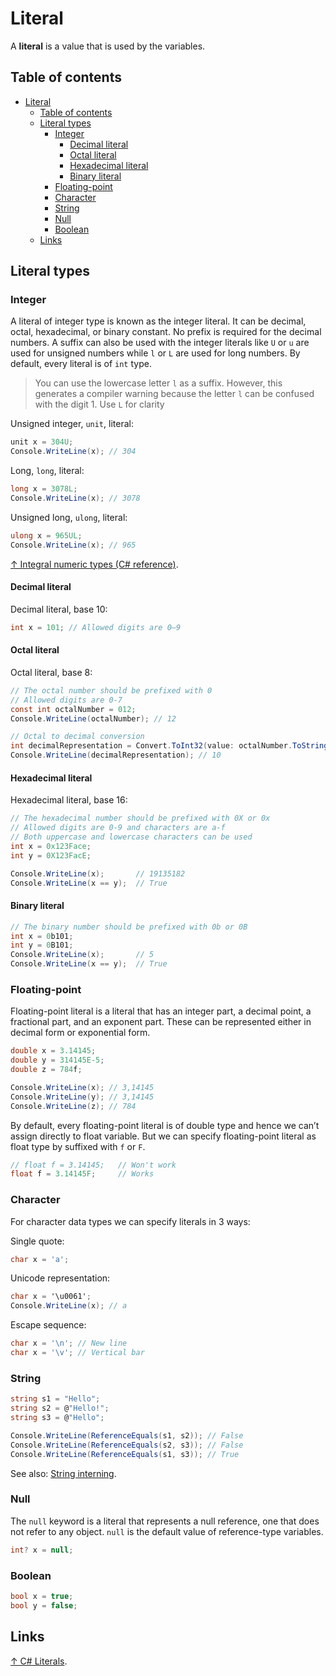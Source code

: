 # Literal

A **literal** is a value that is used by the variables.

## Table of contents

- [Literal](#literal)
  - [Table of contents](#table-of-contents)
  - [Literal types](#literal-types)
    - [Integer](#integer)
      - [Decimal literal](#decimal-literal)
      - [Octal literal](#octal-literal)
      - [Hexadecimal literal](#hexadecimal-literal)
      - [Binary literal](#binary-literal)
    - [Floating-point](#floating-point)
    - [Character](#character)
    - [String](#string)
    - [Null](#null)
    - [Boolean](#boolean)
  - [Links](#links)

## Literal types

### Integer

A literal of integer type is known as the integer literal. It can be decimal, octal, hexadecimal, or binary constant. No prefix is required for the decimal numbers. A suffix can also be used with the integer literals like `U` or `u` are used for unsigned numbers while `l` or `L` are used for long numbers. By default, every literal is of `int` type.

> You can use the lowercase letter `l` as a suffix. However, this generates a compiler warning because the letter `l` can be confused with the digit 1. Use `L` for clarity

Unsigned integer, `unit`, literal:

```csharp
unit x = 304U;
Console.WriteLine(x); // 304
```

Long, `long`, literal:

```csharp
long x = 3078L;
Console.WriteLine(x); // 3078
```

Unsigned long, `ulong`, literal:

```csharp
ulong x = 965UL;
Console.WriteLine(x); // 965
```

[↑ Integral numeric types (C# reference)](https://learn.microsoft.com/en-us/dotnet/csharp/language-reference/builtin-types/integral-numeric-types).

#### Decimal literal

Decimal literal, base 10:

```csharp
int x = 101; // Allowed digits are 0–9
```

#### Octal literal

Octal literal, base 8:

```csharp
// The octal number should be prefixed with 0
// Allowed digits are 0-7
const int octalNumber = 012;
Console.WriteLine(octalNumber); // 12

// Octal to decimal conversion
int decimalRepresentation = Convert.ToInt32(value: octalNumber.ToString(), fromBase: 8);
Console.WriteLine(decimalRepresentation); // 10
```

#### Hexadecimal literal

Hexadecimal literal, base 16:

```csharp
// The hexadecimal number should be prefixed with 0X or 0x
// Allowed digits are 0-9 and characters are a-f
// Both uppercase and lowercase characters can be used
int x = 0x123Face;
int y = 0X123FacE;

Console.WriteLine(x);       // 19135182
Console.WriteLine(x == y);  // True
```

#### Binary literal

```csharp
// The binary number should be prefixed with 0b or 0B
int x = 0b101;
int y = 0B101;
Console.WriteLine(x);       // 5
Console.WriteLine(x == y);  // True
```

### Floating-point

Floating-point literal is a literal that has an integer part, a decimal point, a fractional part, and an exponent part. These can be represented either in decimal form or exponential form.

```csharp
double x = 3.14145;
double y = 314145E-5;
double z = 784f;

Console.WriteLine(x); // 3,14145
Console.WriteLine(y); // 3,14145
Console.WriteLine(z); // 784
```

By default, every floating-point literal is of double type and hence we can’t assign directly to float variable. But we can specify floating-point literal as float type by suffixed with `f` or `F`.

```csharp
// float f = 3.14145;   // Won't work
float f = 3.14145F;     // Works
```

### Character

For character data types we can specify literals in 3 ways:

Single quote:

```csharp
char x = 'a';
```

Unicode representation:

```csharp
char x = '\u0061';
Console.WriteLine(x); // a
```

Escape sequence:

```csharp
char x = '\n'; // New line
char x = '\v'; // Vertical bar
```

### String

```csharp
string s1 = "Hello";
string s2 = @"Hello!";
string s3 = @"Hello";

Console.WriteLine(ReferenceEquals(s1, s2)); // False
Console.WriteLine(ReferenceEquals(s2, s3)); // False
Console.WriteLine(ReferenceEquals(s1, s3)); // True
```

See also: [String interning](/csharp/types/string/string-interning.md).

### Null

The `null` keyword is a literal that represents a null reference, one that does not refer to any object. `null` is the default value of reference-type variables.

```csharp
int? x = null;
```

### Boolean

```csharp
bool x = true;
bool y = false;
```

## Links

[↑ C# Literals](https://www.geeksforgeeks.org/c-sharp-literals/).

